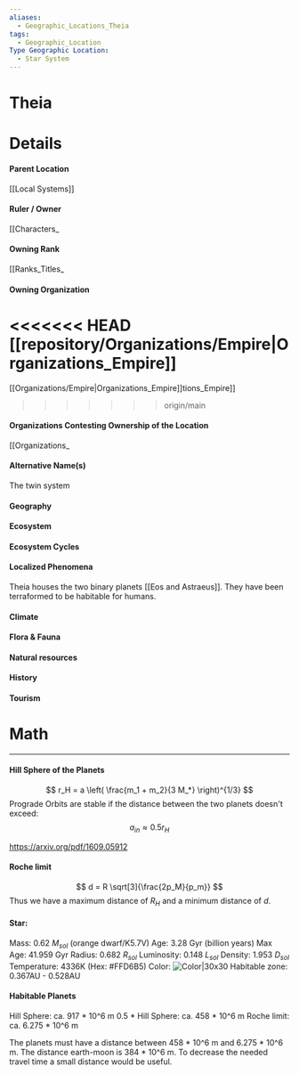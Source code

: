 ```yaml
---
aliases:
  - Geographic_Locations_Theia
tags:
  - Geographic_Location
Type Geographic Location:
  - Star System
---
```

# Theia



# Details
#### Parent Location
[[Local Systems]]
#### Ruler / Owner
[[Characters_
#### Owning Rank
[[Ranks_Titles_
#### Owning Organization
<<<<<<< HEAD
[[repository/Organizations/Empire|Organizations_Empire]]
=======
[[Organizations/Empire|Organizations_Empire]]tions_Empire]]
>>>>>>> origin/main
#### Organizations Contesting Ownership of the Location
[[Organizations_
#### Alternative Name(s)
The twin system
#### Geography
#### Ecosystem
#### Ecosystem Cycles
#### Localized Phenomena
Theia houses the two binary planets [[Eos and Astraeus]]. They have been terraformed to be habitable for humans.
#### Climate
#### Flora & Fauna
#### Natural resources
#### History
#### Tourism

# Math
---

#### Hill Sphere of the Planets
$$
r_H = a \left( \frac{m_1 + m_2}{3 M_*} \right)^{1/3}
$$
Prograde Orbits are stable if the distance between the two planets doesn't exceed:
$$
a_{in} ≈ 0.5r_H
$$

https://arxiv.org/pdf/1609.05912
#### Roche limit

$$
d = R \sqrt[3]{\frac{2p_M}{p_m}}
$$
Thus we have a maximum distance of $R_H$ and a minimum distance of $d$.

#### Star:
Mass: 0.62 $M_{sol}$ (orange dwarf/K5.7V)
Age: 3.28 Gyr (billion years)
Max Age: 41.959 Gyr
Radius: 0.682 $R_{sol}$
Luminosity: 0.148 $L_{sol}$
Density: 1.953 $D_{sol}$
Temperature: 4336K (Hex: \#FFD6B5)
Color: ![Color|30x30](https://convertingcolors.com/plain-FFD6B5.svg)
Habitable zone: 0.367AU - 0.528AU

#### Habitable Planets
Hill Sphere: ca. 917 * 10^6 m
0.5 * Hill Sphere: ca. 458 * 10^6 m
Roche limit: ca. 6.275 * 10^6 m

The planets must have a distance between 458 * 10^6 m and 6.275 * 10^6 m.
The distance earth-moon is 384 * 10^6 m. To decrease the needed travel time a small distance would be useful.
